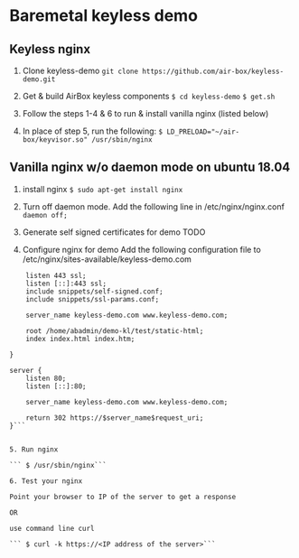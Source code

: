 # Baremetal keyless demo

## Keyless nginx 
1. Clone keyless-demo
```git clone https://github.com/air-box/keyless-demo.git```

2. Get & build AirBox keyless components
```$ cd keyless-demo```
```$ get.sh```

2. Follow the steps 1-4 & 6 to run & install vanilla nginx (listed below)

3. In place of step 5, run the following:
```$ LD_PRELOAD="~/air-box/keyvisor.so" /usr/sbin/nginx```


## Vanilla nginx w/o daemon mode on ubuntu 18.04 

1. install nginx
```$ sudo apt-get install nginx```

2. Turn off daemon mode. 
Add the following line in /etc/nginx/nginx.conf
```daemon off;```

3. Generate self signed certificates for demo
TODO

4. Configure nginx for demo
Add the following configuration file to /etc/nginx/sites-available/keyless-demo.com

```server {
    listen 443 ssl;
    listen [::]:443 ssl;
    include snippets/self-signed.conf;
    include snippets/ssl-params.conf;

    server_name keyless-demo.com www.keyless-demo.com;

    root /home/abadmin/demo-kl/test/static-html;
    index index.html index.htm;

}

server {
    listen 80;
    listen [::]:80;

    server_name keyless-demo.com www.keyless-demo.com;

    return 302 https://$server_name$request_uri;
}```


5. Run nginx

``` $ /usr/sbin/nginx```

6. Test your nginx 

Point your browser to IP of the server to get a response

OR

use command line curl

``` $ curl -k https://<IP address of the server>```

